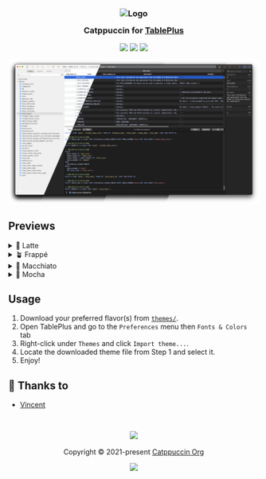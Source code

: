 <h3 align="center">
	<img src="https://raw.githubusercontent.com/catppuccin/catppuccin/main/assets/logos/exports/1544x1544_circle.png" width="100" alt="Logo"/><br/>
	<img src="https://raw.githubusercontent.com/catppuccin/catppuccin/main/assets/misc/transparent.png" height="30" width="0px"/>
	Catppuccin for <a href="https://tableplus.com/">TablePlus</a>
	<img src="https://raw.githubusercontent.com/catppuccin/catppuccin/main/assets/misc/transparent.png" height="30" width="0px"/>
</h3>

<p align="center">
	<a href="https://github.com/vincentguillet/tableplus/stargazers"><img src="https://img.shields.io/github/stars/vincentguillet/tableplus?colorA=363a4f&colorB=b7bdf8&style=for-the-badge"></a>
	<a href="https://github.com/vincentguillet/tableplus/issues"><img src="https://img.shields.io/github/issues/vincentguillet/tableplus?colorA=363a4f&colorB=f5a97f&style=for-the-badge"></a>
	<a href="https://github.com/vincentguillet/tableplus/contributors"><img src="https://img.shields.io/github/contributors/vincentguillet/tableplus?colorA=363a4f&colorB=a6da95&style=for-the-badge"></a>
</p>

<p align="center">
<img src="https://raw.githubusercontent.com/vincentguillet/tableplus/refs/heads/main/assets/preview.webp"/>
</p>

## Previews

<details>
<summary>🌻 Latte</summary>
<img src="https://raw.githubusercontent.com/vincentguillet/tableplus/refs/heads/main/assets/latte.png"/>
</details>
<details>
<summary>🪴 Frappé</summary>
<img src="https://raw.githubusercontent.com/vincentguillet/tableplus/refs/heads/main/assets/frappe.png"/>
</details>
<details>
<summary>🌺 Macchiato</summary>
<img src="https://raw.githubusercontent.com/vincentguillet/tableplus/refs/heads/main/assets/macchiato.png"/>
</details>
<details>
<summary>🌿 Mocha</summary>
<img src="https://raw.githubusercontent.com/vincentguillet/tableplus/refs/heads/main/assets/mocha.png"/>
</details>

## Usage

1. Download your preferred flavor(s) from [`themes/`](./themes/).
2. Open TablePlus and go to the `Preferences` menu then `Fonts & Colors` tab
3. Right-click under `Themes` and click `Import theme...`.
4. Locate the downloaded theme file from Step 1 and select it.
5. Enjoy!

## 💝 Thanks to

- [Vincent](https://github.com/vincentguillet)

&nbsp;

<p align="center">
	<img src="https://raw.githubusercontent.com/catppuccin/catppuccin/main/assets/footers/gray0_ctp_on_line.svg?sanitize=true" />
</p>

<p align="center">
	Copyright &copy; 2021-present <a href="https://github.com/catppuccin" target="_blank">Catppuccin Org</a>
</p>

<p align="center">
	<a href="https://github.com/catppuccin/catppuccin/blob/main/LICENSE"><img src="https://img.shields.io/static/v1.svg?style=for-the-badge&label=License&message=MIT&logoColor=d9e0ee&colorA=363a4f&colorB=b7bdf8"/></a>
</p>
